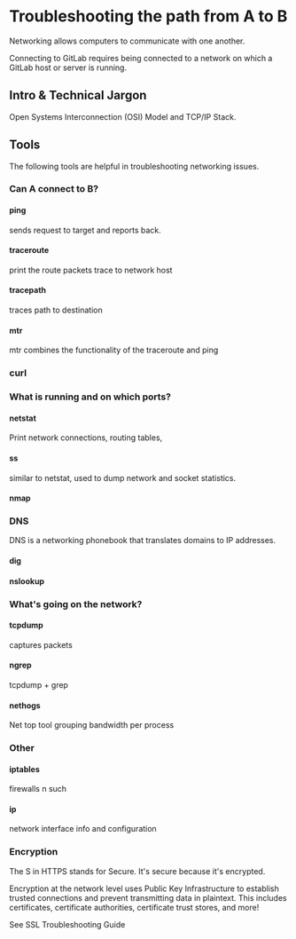 # Troubleshooting the path from A to B

Networking allows computers to communicate with one another.

Connecting to GitLab requires being connected to a network on which a GitLab host or server is running.

## Intro & Technical Jargon

Open Systems Interconnection (OSI) Model and TCP/IP Stack.

## Tools

The following tools are helpful in troubleshooting networking issues.

### Can A connect to B?

#### ping

sends request to target and reports back.

#### traceroute

print the route packets trace to network host

#### tracepath

traces path to destination

#### mtr

mtr combines the functionality of the traceroute and ping

### curl

### What is running and on which ports?

#### netstat

Print network connections, routing tables,

#### ss

similar to netstat, used to dump network and socket statistics.

#### nmap

### DNS

DNS is a networking phonebook that translates domains to IP addresses.

#### dig

#### nslookup

### What's going on the network?

#### tcpdump

captures packets

#### ngrep

tcpdump + grep

#### nethogs

Net top tool grouping bandwidth per process

### Other

#### iptables

firewalls n such

#### ip

network interface info and configuration

### Encryption 

The S in HTTPS stands for Secure. It's secure because it's encrypted. 

Encryption at the network level uses Public Key Infrastructure to establish trusted connections and prevent transmitting data in plaintext. This includes certificates, certificate authorities, certificate trust stores, and more!

See SSL Troubleshooting Guide
